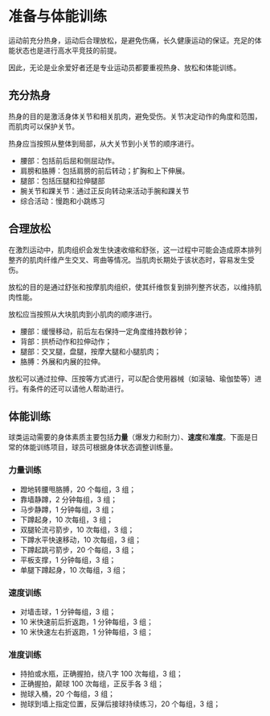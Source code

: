 # 准备与体能训练

运动前充分热身，运动后合理放松，是避免伤痛，长久健康运动的保证。充足的体能状态也是进行高水平竞技的前提。

因此，无论是业余爱好者还是专业运动员都要重视热身、放松和体能训练。

## 充分热身

热身的目的是激活身体关节和相关肌肉，避免受伤。关节决定动作的角度和范围，而肌肉可以保护关节。

热身应当按照从整体到局部，从大关节到小关节的顺序进行。

* 腰部：包括前后屈和侧屈动作。
* 肩膀和胳膊：包括肩膀的前后转动；扩胸和上下伸展。
* 腿部：包括压腿和拉伸腿部
* 腕关节和踝关节：通过正反向转动来活动手腕和踝关节
* 综合活动：慢跑和小跳练习

## 合理放松

在激烈运动中，肌肉组织会发生快速收缩和舒张，这一过程中可能会造成原本排列整齐的肌肉纤维产生交叉、弯曲等情况。当肌肉长期处于该状态时，容易发生受伤。

放松的目的是通过舒张和按摩肌肉组织，使其纤维恢复到排列整齐状态，以维持肌肉性能。

放松应当按照从大块肌肉到小肌肉的顺序进行。

* 腰部：缓慢移动，前后左右保持一定角度维持数秒钟；
* 背部：拱桥动作和拉伸动作；
* 腿部：交叉腿，盘腿，按摩大腿和小腿肌肉；
* 胳膊：外展和内展的拉伸。

放松可以通过拉伸、压按等方式进行，可以配合使用器械（如滚轴、瑜伽垫等）进行。有条件的还可以请他人帮助进行。

## 体能训练

球类运动需要的身体素质主要包括**力量**（爆发力和耐力）、**速度**和**准度**。下面是日常的体能训练项目，球员可根据身体状态调整训练量。

### 力量训练

* 蹬地转腰甩胳膊，20 个每组，3 组；
* 靠墙静蹲，2 分钟每组，3 组；
* 马步静蹲，1 分钟每组，3 组；
* 下蹲起身，10 次每组，3 组；
* 双腿轮流弓箭步，10 次每组，3 组；
* 下蹲水平快速移动，10 次每组，3 组；
* 下蹲起跳弓箭步，20 个每组，3 组；
* 平板支撑，1 分钟每组，3 组；
* 单腿下蹲起身，10 次每组，3 组；

### 速度训练

* 对墙击球，1 分钟每组，3 组；
* 10 米快速前后折返跑，1 分钟每组，3 组；
* 10 米快速左右折返跑，1 分钟每组，3 组；

### 准度训练

* 持拍或水瓶，正确握拍，绕八字 100 次每组，3 组；
* 正确握拍，颠球 100 次每组，正反手各 3 组；
* 抛球入桶，20 个每组，3 组；
* 抛球到墙上指定位置，反弹后接球持续练习，20 个每组，3 组；
